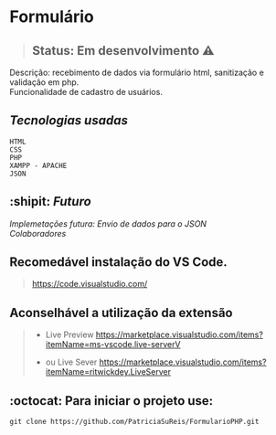 <h1>Formulário</h1>

> ## Status: Em desenvolvimento :warning:

Descrição: recebimento de dados via formulário html, sanitização  e validação em php.<br>
Funcionalidade de cadastro de usuários.

## *Tecnologias usadas*
```
HTML 
CSS
PHP
XAMPP - APACHE
JSON
```

## :shipit: *Futuro*
*Implemetações futura: Envio de dados para o JSON*<br>
*Colaboradores*<br>

## Recomedável instalação do VS Code.<br>

> https://code.visualstudio.com/

## Aconselhável a utilização da extensão

> - Live Preview
>   https://marketplace.visualstudio.com/items?itemName=ms-vscode.live-serverV
>
> - ou Live Sever
>   https://marketplace.visualstudio.com/items?itemName=ritwickdey.LiveServer

## :octocat: Para iniciar o projeto use: <br>
```
git clone https://github.com/PatriciaSuReis/FormularioPHP.git
```

